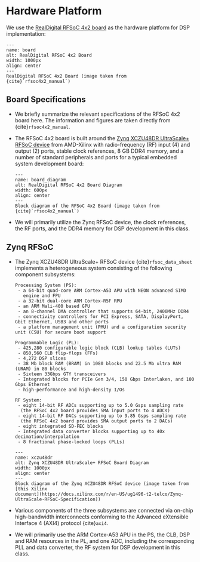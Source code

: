 # Hardware Platform

We use the [RealDigital RFSoC 4x2
board](https://www.realdigital.org/hardware/rfsoc-4x2) as the hardware
platform for DSP implementation:
```{figure} ../figs/rfsoc4x2_board.jpg
---
name: board
alt: RealDigital RFSoC 4x2 Board
width: 1000px
align: center
---
RealDigital RFSoC 4x2 Board (image taken from
{cite}`rfsoc4x2_manual`) 
```

## Board Specifications
* We briefly summarize the relevant specifications of the RFSoC 4x2
  board here. The information and figures are taken directly from
  {cite}`rfsoc4x2_manual`.

* The RFSoC 4x2 board is built around the [Zynq XCZU48DR UltraScale+
RFSoC
device](https://docs.xilinx.com/v/u/en-US/ds889-zynq-usp-rfsoc-overview)
from AMD-Xilinx with radio-frequency (RF) input (4) and output (2)
ports, stable clock references, 8 GB DDR4 memory, and a number of standard
peripherals and ports for a typical embedded system development board:
  ```{figure} ../figs/rfsoc4x2_diagram.jpg
  ---
  name: board_diagram
  alt: RealDigital RFSoC 4x2 Board Diagram
  width: 600px
  align: center
  ---
  Block diagram of the RFSoC 4x2 Board (image taken from
  {cite}`rfsoc4x2_manual`)
  ```

* We will primarily utilize the Zynq RFSoC device, the clock
  references, the RF ports, and the DDR4 memory for DSP development in
  this class.

## Zynq RFSoC

* The Zynq XCZU48DR UltraScale+ RFSoC device {cite}`rfsoc_data_sheet`
  implements a heterogeneous system consisting of the following
  component subsystems:
  
  ```{glossary}
  Processing System (PS):
   - a 64-bit quad-core ARM Cortex-A53 APU with NEON advanced SIMD
     engine and FPU
   - a 32-bit dual-core ARM Cortex-R5F RPU
   - an ARM Mali-400 based GPU
   - an 8-channel DMA controller that supports 64-bit, 2400MHz DDR4
   - connectivity controllers for PCI Express, SATA, DisplayPort, Gbit Ethernet, USB3 and other ports
   - a platform management unit (PMU) and a configuration security unit (CSU) for secure boot support

  Programmable Logic (PL):
   - 425,280 configurable logic block (CLB) lookup tables (LUTs)
   - 850,560 CLB flip-flops (FFs)
   - 4,272 DSP slices
   - 38 Mb block RAM (BRAM) in 1080 blocks and 22.5 Mb ultra RAM (URAM) in 80 blocks
   - Sixteen 33Gbps GTY transceivers
   - Integrated blocks for PCIe Gen 3/4, 150 Gbps Interlaken, and 100 Gbps Ethernet
   - high-performance and high-density I/Os

  RF System:
   - eight 14-bit RF ADCs supporting up to 5.0 Gsps sampling rate
    (the RFSoC 4x2 board provides SMA input ports to 4 ADCs)
   - eight 14-bit RF DACs supporting up to 9.85 Gsps sampling rate
    (the RFSoC 4x2 board provides SMA output ports to 2 DACs)
   - eight integrated SD-FEC blocks
   - Integrated data converter blocks supporting up to 40x decimation/interpolation
   - 8 fractional phase-locked loops (PLLs)
  ```
  ```{figure} ../figs/rfsoc_g3.png
  ---
  name: xczu48dr
  alt: Zynq XCZU48DR UltraScale+ RFSoC Board Diagram
  width: 1000px
  align: center
  ---
  Block diagram of the Zynq XCZU48DR RFSoC device (image taken from
  [this Xilinx
  document](https://docs.xilinx.com/r/en-US/ug1496-t2-telco/Zynq-UltraScale-RFSoC-Specification))
  ```
 
* Various components of the three subsystems are connected via on-chip
 high-bandwidth interconnects conforming to the Advanced eXtensible
 Interface 4 (AXI4) protocol {cite}`axi4`.

* We will primarily use the ARM Cortex-A53 APU in the PS, the CLB, DSP
  and RAM resources in the PL, and one ADC, including the
  corresponding PLL and data converter, the RF system for DSP
  development in this class.

